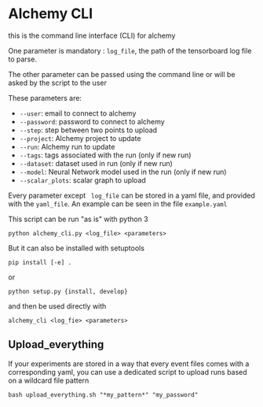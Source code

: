 # Alchemy CLI

this is the command line interface (CLI) for alchemy

One parameter is mandatory : `log_file`, the path of the tensorboard log file to parse.

The other parameter can be passed using the command line or will be asked by the script to the user

These parameters are:
- `--user`: email to connect to alchemy
- `--password`: password to connect to alchemy
- `--step`: step between two points to upload
- `--project`: Alchemy project to update
- `--run`: Alchemy run to update
- `--tags`: tags associated with the run (only if new run)
- `--dataset`: dataset used in run (only if new run)
- `--model`: Neural Network model used in the run (only if new run)
- `--scalar_plots`: scalar graph to upload

Every parameter except ` log_file` can be stored in a yaml file, and provided with the `yaml_file`. An example can be seen in the file `example.yaml`

This script can be run "as is" with python 3

```
python alchemy_cli.py <log_file> <parameters>
```

But it can also be installed with setuptools
```
pip install [-e] .
```
or
```
python setup.py {install, develop}
```

and then be used directly with
```
alchemy_cli <log_fie> <parameters>
```

## Upload_everything

If your experiments are stored in a way that every event files comes with a corresponding yaml, you can use a dedicated script to upload runs based on a wildcard file pattern

```
bash upload_everything.sh "*my_pattern*" "my_password"
```
